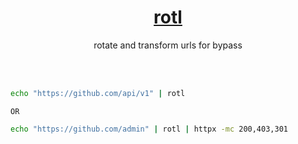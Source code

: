 <h1 align="center">
  <a href="https://github.com/1hehaq/hacks/tree/main/rotl">rotl</a>
</h1>

<p align="center">rotate and transform urls for bypass</p>

<br>
<br>

```bash
echo "https://github.com/api/v1" | rotl
```
`OR`
```bash
echo "https://github.com/admin" | rotl | httpx -mc 200,403,301
```
